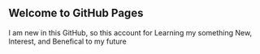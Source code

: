 ## Welcome to GitHub Pages

I am new in this GitHub, so this account for Learning my something New, Interest, and Benefical to my future
